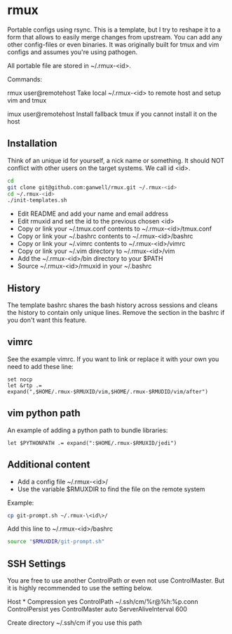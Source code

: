 rmux
====

Portable configs using rsync. This is a template, but I try to reshape it to a form that allows 
to easily merge changes from upstream. You can add any other config-files or even binaries.
It was originally built for tmux and vim configs and assumes you're using pathogen.

All portable file are stored in ~/.rmux-\<id\>.

Commands:

rmux user@remotehost
	Take local ~/.rmux-\<id\> to remote host and setup vim and tmux

imux user@remotehost
	Install fallback tmux if you cannot install it on the host


Installation
------------

Think of an unique id for yourself, a nick name or something. It should
NOT conflict with other users on the target systems. We call id \<id\>.


````bash
cd
git clone git@github.com:ganwell/rmux.git ~/.rmux-<id>
cd ~/.rmux-<id>
./init-templates.sh
````

* Edit README and add your name and email address
* Edit rmuxid and set the id to the previous chosen \<id\>
* Copy or link your ~/.tmux.conf contents to ~/.rmux-\<id\>/tmux.conf
* Copy or link your ~/.bashrc contents to ~/.rmux-\<id\>/bashrc
* Copy or link your ~/.vimrc contents to ~/.rmux-\<id\>/vimrc
* Copy or link your ~/.vim directory to ~/.rmux-\<id\>/vim
* Add the ~/.rmux-\<id\>/bin directory to your $PATH
* Source ~/.rmux-\<id\>/rmuxid in your ~/.bashrc

History
-------

The template bashrc shares the bash history across sessions and cleans the
history to contain only unique lines. Remove the section in the bashrc if you
don't want this feature.

vimrc
-----

See the example vimrc. If you want to link or replace it with your own you need
to add these line:

````vimrc
set nocp
let &rtp .= expand(",$HOME/.rmux-$RMUXID/vim,$HOME/.rmux-$RMUDID/vim/after")
````

vim python path
---------------

An example of adding a python path to bundle libraries:

````vimrc
let $PYTHONPATH .= expand(":$HOME/.rmux-$RMUXID/jedi")
````

Additional content
------------------

* Add a config file ~/.rmux-\<id\>/
* Use the variable $RMUXDIR to find the file on the remote system

Example:

````bash
cp git-prompt.sh ~/.rmux-\<id\>/
````

Add this line to ~/.rmux-\<id\>/bashrc

````bash
source "$RMUXDIR/git-prompt.sh"
````

SSH Settings
------------

You are free to use another ControlPath or even not use ControlMaster. But it is
highly recommended to use the setting below.

Host *
	Compression yes
	ControlPath ~/.ssh/cm/%r@%h:%p.conn
	ControlPersist yes
	ControlMaster auto
	ServerAliveInterval 600

Create directory ~/.ssh/cm if you use this path
